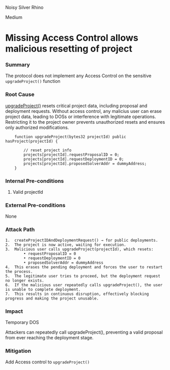 Noisy Silver Rhino

Medium

# Missing Access Control allows malicious resetting of project

### Summary

The protocol does not implement any Access Control on the sensitive `upgradeProject()` function

### Root Cause

[upgradeProject()](https://github.com/sherlock-audit/2025-03-crestal-network/blob/main/crestal-omni-contracts/src/BlueprintCore.sol#L198-L203) resets critical project data, including proposal and deployment requests. 
Without access control, any malicius user can erase project data, leading to DOSs or interference with legitimate operations. Restricting it to the project owner prevents unauthorized resets and ensures only authorized modifications.

```solidity
    function upgradeProject(bytes32 projectId) public hasProject(projectId) {
        
        // reset project info
        projects[projectId].requestProposalID = 0;
        projects[projectId].requestDeploymentID = 0;
        projects[projectId].proposedSolverAddr = dummyAddress;
    }
```

### Internal Pre-conditions

1. Valid projectId

### External Pre-conditions

None

### Attack Path

	1.	createProjectIDAndDeploymentRequest() → for public deployments.
	2.	The project is now active, waiting for execution.
	3.	Malicious user calls upgradeProject(projectId), which resets:
	        • requestProposalID = 0
	        • requestDeploymentID = 0
	        • proposedSolverAddr = dummyAddress
	4.	This erases the pending deployment and forces the user to restart the process.
	5.	The legitimate user tries to proceed, but the deployment request no longer exists.
	6.	If the malicious user repeatedly calls upgradeProject(), the user is unable to complete deployment.
	7.	This results in continuous disruption, effectively blocking progress and making the project unusable.

### Impact

Temporary DOS

Attackers can repeatedly call upgradeProject(), preventing a valid proposal from ever reaching the deployment stage.

### Mitigation

Add Access control to `upgradeProject()`